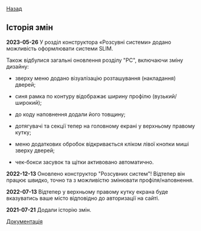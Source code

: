 [Назад](/service)
## Історія змін

**2023-05-26** У розділ конструктора «Розсувні системи» додано можливість оформлювати системи SLIM. 
 
 Також відбулися загальні оновлення розділу "РС", включаючи зміну дизайну:
 
 - зверху меню додано візуалізацію розташування (накладання) дверей;
 
 - синя рамка по контуру відображає ширину профілю (вузький/широкий);
 
 - до коду наповнення додали його товщину;
 
 - дотягувачі та секції тепер на головному екрані у верхньому правому кутку;
 
 - меню додаткових обробок відкривається кліком лівої кнопки миші зверху дверей;
 
 - чек-бокси засувок та щітки активовано автоматично. 

**2022-12-13** Оновлено конструктор "Розсувних систем"! Відтепер він працює швидко, точно та з можливістю змінювати профіля/наповнення.

**2022-07-13** Відтепер у верхньому правому кутку екрана буде вказуватись ваше місто відповідно до авторизації на сайті.

**2021-07-21** Додали історію змін. 


[Документація](/service/doc/?cid=sliding-systems-new)
